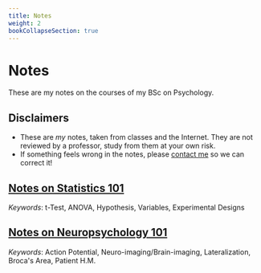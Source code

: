 ```yaml
---
title: Notes
weight: 2
bookCollapseSection: true
---
```


# Notes

These are my notes on the courses of my BSc on Psychology.

## Disclaimers

* These are *my* notes, taken from classes and the Internet. They are not reviewed by a professor, study from them at your own risk.
* If something feels wrong in the notes, please [contact me](/about#contact) so we can correct it!

## [Notes on Statistics 101](/docs/notes/statistics-101/)

*Keywords*: t-Test, ANOVA, Hypothesis, Variables, Experimental Designs

## [Notes on Neuropsychology 101](/docs/notes/neuropsychology-101/)

*Keywords*: Action Potential, Neuro-imaging/Brain-imaging, Lateralization, Broca's Area, Patient H.M.
